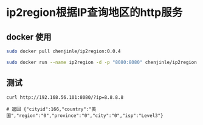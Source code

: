 # ip2region根据IP查询地区的http服务



## docker 使用
```sh
sudo docker pull chenjinle/ip2region:0.0.4

sudo docker run --name ip2region -d -p "8080:8080" chenjinle/ip2region:0.0.4
```

## 测试

```
curl http://192.168.56.101:8080/?ip=8.8.8.8

# 返回 {"cityid":166,"country":"美国","region":"0","province":"0","city":"0","isp":"Level3"}
```


